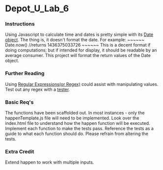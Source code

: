 # Depot_U_Lab_6
### Instructions

Using Javascript to calculate time and dates is pretty simple with its [Date object](https://developer.mozilla.org/en-US/docs/Web/JavaScript/Reference/Global_Objects/Date). The thing is, it doesn't format the date. For example:
		~~~~~~
		Date.now() //returns 1436375033726
		~~~~~~
This is a decent format if doing computations; but if intended for display, it should be readable by an average consumer. This project will format the return values of the Date object.

### Further Reading
Using [Regular Expressions(or Regex)](https://en.wikipedia.org/wiki/Regular_expression) could assist with manipulating values. Test out any regex with a [tester](https://regex101.com/).

### Basic Req's

The functions have been scaffolded out. In most instances - only the happenTemplate.js file will need to be implemented. Look over the index.html file to understand how the happen function will be executed. Implement each function to make the tests pass. Reference the tests as a guide to what each function should do. Please refrain from altering the tests.


### Extra Credit
Extend happen to work with multiple inputs.